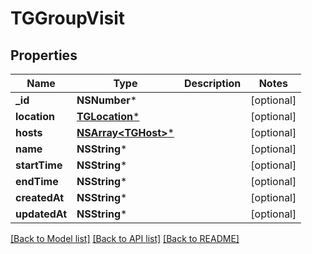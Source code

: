 # TGGroupVisit

## Properties
Name | Type | Description | Notes
------------ | ------------- | ------------- | -------------
**_id** | **NSNumber*** |  | [optional] 
**location** | [**TGLocation***](TGLocation.md) |  | [optional] 
**hosts** | [**NSArray&lt;TGHost&gt;***](TGHost.md) |  | [optional] 
**name** | **NSString*** |  | [optional] 
**startTime** | **NSString*** |  | [optional] 
**endTime** | **NSString*** |  | [optional] 
**createdAt** | **NSString*** |  | [optional] 
**updatedAt** | **NSString*** |  | [optional] 

[[Back to Model list]](../README.md#documentation-for-models) [[Back to API list]](../README.md#documentation-for-api-endpoints) [[Back to README]](../README.md)



